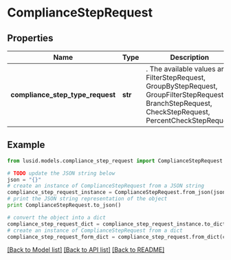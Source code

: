 # ComplianceStepRequest


## Properties
Name | Type | Description | Notes
------------ | ------------- | ------------- | -------------
**compliance_step_type_request** | **str** | . The available values are: FilterStepRequest, GroupByStepRequest, GroupFilterStepRequest, BranchStepRequest, CheckStepRequest, PercentCheckStepRequest | 

## Example

```python
from lusid.models.compliance_step_request import ComplianceStepRequest

# TODO update the JSON string below
json = "{}"
# create an instance of ComplianceStepRequest from a JSON string
compliance_step_request_instance = ComplianceStepRequest.from_json(json)
# print the JSON string representation of the object
print ComplianceStepRequest.to_json()

# convert the object into a dict
compliance_step_request_dict = compliance_step_request_instance.to_dict()
# create an instance of ComplianceStepRequest from a dict
compliance_step_request_form_dict = compliance_step_request.from_dict(compliance_step_request_dict)
```
[[Back to Model list]](../README.md#documentation-for-models) [[Back to API list]](../README.md#documentation-for-api-endpoints) [[Back to README]](../README.md)



